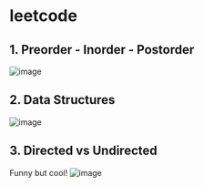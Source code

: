 # leetcode

## 1. Preorder - Inorder - Postorder

![image](https://user-images.githubusercontent.com/36128196/149943290-bcbbddc3-e5db-466b-b16e-d2c64f80cf56.png)


## 2. Data Structures

![image](https://user-images.githubusercontent.com/36128196/150691176-7dc024b3-8637-42ac-ac01-9c3e2078d78b.png)


## 3. Directed vs Undirected 
Funny but cool!
![image](https://user-images.githubusercontent.com/36128196/150693143-47fb9164-317b-41b5-88b9-4df5d1547935.png)


